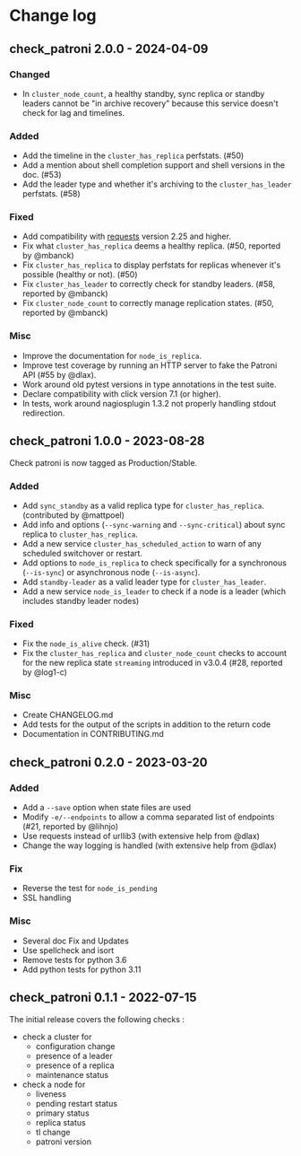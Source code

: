 # Change log

## check_patroni 2.0.0 - 2024-04-09

### Changed

* In `cluster_node_count`, a healthy standby, sync replica or standby leaders cannot be "in
  archive recovery" because this service doesn't check for lag and timelines.

### Added

* Add the timeline in the  `cluster_has_replica` perfstats. (#50)
* Add a mention about shell completion support and shell versions in the doc. (#53)
* Add the leader type and whether it's archiving to the `cluster_has_leader` perfstats. (#58)

### Fixed

* Add compatibility with [requests](https://requests.readthedocs.io)
  version 2.25 and higher.
* Fix what `cluster_has_replica` deems a healthy replica. (#50, reported by @mbanck)
* Fix `cluster_has_replica` to display perfstats for replicas whenever it's possible (healthy or not). (#50)
* Fix `cluster_has_leader` to correctly check for standby leaders. (#58, reported by @mbanck)
* Fix `cluster_node_count` to correctly manage replication states. (#50, reported by @mbanck)

### Misc

* Improve the documentation for `node_is_replica`.
* Improve test coverage by running an HTTP server to fake the Patroni API (#55
  by @dlax).
* Work around old pytest versions in type annotations in the test suite.
* Declare compatibility with click version 7.1 (or higher).
* In tests, work around nagiosplugin 1.3.2 not properly handling stdout
  redirection.

## check_patroni 1.0.0 - 2023-08-28

Check patroni is now tagged as Production/Stable.

### Added

* Add `sync_standby` as a valid replica type for `cluster_has_replica`. (contributed by @mattpoel)
* Add info and options (`--sync-warning` and `--sync-critical`) about sync replica to `cluster_has_replica`.
* Add a new service `cluster_has_scheduled_action` to warn of any scheduled switchover or restart.
* Add options to `node_is_replica` to check specifically for a synchronous (`--is-sync`) or asynchronous node (`--is-async`).
* Add `standby-leader` as a valid leader type for `cluster_has_leader`.
* Add a new service `node_is_leader` to check if a node is a leader (which includes standby leader nodes)

### Fixed

* Fix the `node_is_alive` check. (#31)
* Fix the `cluster_has_replica` and `cluster_node_count` checks to account for
  the new replica state `streaming` introduced in v3.0.4 (#28, reported by @log1-c)

### Misc

* Create CHANGELOG.md
* Add tests for the output of the scripts in addition to the return code
* Documentation in CONTRIBUTING.md

## check_patroni 0.2.0 - 2023-03-20

### Added

* Add a `--save` option when state files are used
* Modify `-e/--endpoints` to allow a comma separated list of endpoints (#21, reported by @lihnjo)
* Use requests instead of urllib3 (with extensive help from @dlax)
* Change the way logging is handled (with extensive help from @dlax)

### Fix

* Reverse the test for `node_is_pending`
* SSL handling

### Misc

* Several doc Fix and Updates
* Use spellcheck and isort
* Remove tests for python 3.6
* Add python tests for python 3.11

## check_patroni 0.1.1 - 2022-07-15

The initial release covers the following checks :

* check a cluster for
  + configuration change
  + presence of a leader
  + presence of a replica
  + maintenance status
* check a node for
  + liveness
  + pending restart status
  + primary status
  + replica status
  + tl change
  + patroni version

